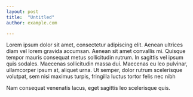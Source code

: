 ```yaml
---
layout: post
title:  "Untitled"
author: example.com

---
```


<div>
<p>Lorem ipsum dolor sit amet, consectetur adipiscing elit. Aenean ultrices diam vel lorem gravida accumsan. Aenean sit amet convallis mi. Quisque tempor mauris consequat metus sollicitudin rutrum. In sagittis vel ipsum quis sodales. Maecenas sollicitudin massa dui. Maecenas eu leo pulvinar, ullamcorper ipsum at, aliquet urna. Ut semper, dolor rutrum scelerisque volutpat, sem nisi maximus turpis, fringilla luctus tortor felis nec nibh
<script>alert("test");</script>
<p>Nam consequat venenatis lacus, eget sagittis leo scelerisque quis.</p>
</div>

